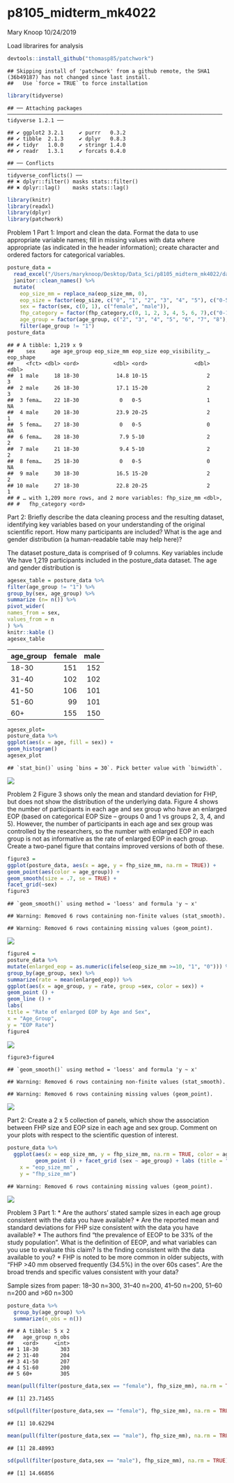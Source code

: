 p8105\_midterm\_mk4022
================
Mary Knoop
10/24/2019

Load librarires for
    analysis

``` r
devtools::install_github("thomasp85/patchwork")
```

    ## Skipping install of 'patchwork' from a github remote, the SHA1 (36b49187) has not changed since last install.
    ##   Use `force = TRUE` to force installation

``` r
library(tidyverse)
```

    ## ── Attaching packages ───────────────────────────────────────────────────────────────────── tidyverse 1.2.1 ──

    ## ✔ ggplot2 3.2.1     ✔ purrr   0.3.2
    ## ✔ tibble  2.1.3     ✔ dplyr   0.8.3
    ## ✔ tidyr   1.0.0     ✔ stringr 1.4.0
    ## ✔ readr   1.3.1     ✔ forcats 0.4.0

    ## ── Conflicts ──────────────────────────────────────────────────────────────────────── tidyverse_conflicts() ──
    ## ✖ dplyr::filter() masks stats::filter()
    ## ✖ dplyr::lag()    masks stats::lag()

``` r
library(knitr)
library(readxl)
library(dplyr)
library(patchwork)
```

Problem 1 Part 1: Import and clean the data. Format the data to use
appropriate variable names; fill in missing values with data where
appropriate (as indicated in the header information); create character
and ordered factors for categorical variables.

``` r
posture_data = 
  read_excel("/Users/maryknoop/Desktop/Data_Sci/p8105_midterm_mk4022/data/p8105_mtp_data.xlsx", skip = 8) %>%
  janitor::clean_names() %>%
  mutate(
    eop_size_mm = replace_na(eop_size_mm, 0),
    eop_size = factor(eop_size, c("0", "1", "2", "3", "4", "5"), c("0-5", "5-10", "10-15", "15-20", "20-25", "25+"), ordered = TRUE), 
    sex = factor(sex, c(0, 1), c("female", "male")),
    fhp_category = factor(fhp_category,c(0, 1, 2, 3, 4, 5, 6, 7),c("0-10", "10-20", "20-30", "30-40", "40-50", "50-60", "60-70", "70-80"), ordered = TRUE),
    age_group = factor(age_group, c("2", "3", "4", "5", "6", "7", "8"), c("18-30", "31-40", "41-50", "51-60", "60+", "60+", "60+"), ordered = TRUE)) %>%
    filter(age_group != "1")
posture_data
```

    ## # A tibble: 1,219 x 9
    ##    sex     age age_group eop_size_mm eop_size eop_visibility_… eop_shape
    ##    <fct> <dbl> <ord>           <dbl> <ord>               <dbl>     <dbl>
    ##  1 male     18 18-30            14.8 10-15                   2         3
    ##  2 male     26 18-30            17.1 15-20                   2         3
    ##  3 fema…    22 18-30             0   0-5                     1        NA
    ##  4 male     20 18-30            23.9 20-25                   2         1
    ##  5 fema…    27 18-30             0   0-5                     0        NA
    ##  6 fema…    28 18-30             7.9 5-10                    2         2
    ##  7 male     21 18-30             9.4 5-10                    2         2
    ##  8 fema…    25 18-30             0   0-5                     0        NA
    ##  9 male     30 18-30            16.5 15-20                   2         2
    ## 10 male     27 18-30            22.8 20-25                   2         1
    ## # … with 1,209 more rows, and 2 more variables: fhp_size_mm <dbl>,
    ## #   fhp_category <ord>

Part 2: Briefly describe the data cleaning process and the resulting
dataset, identifying key variables based on your understanding of the
original scientific report. How many participants are included? What is
the age and gender distribution (a human-readable table may help here)?

The dataset posture\_data is comprised of 9 columns. Key variables
include We have 1,219 participants included in the posture\_data
dataset. The age and gender distribution is

``` r
agesex_table = posture_data %>%
filter(age_group != "1") %>%
group_by(sex, age_group) %>%
summarize (n= n()) %>%
pivot_wider(
names_from = sex, 
values_from = n
) %>%
knitr::kable ()
agesex_table
```

| age\_group | female | male |
| :--------- | -----: | ---: |
| 18-30      |    151 |  152 |
| 31-40      |    102 |  102 |
| 41-50      |    106 |  101 |
| 51-60      |     99 |  101 |
| 60+        |    155 |  150 |

``` r
agesex_plot=
posture_data %>% 
ggplot(aes(x = age, fill = sex)) +
geom_histogram()
agesex_plot
```

    ## `stat_bin()` using `bins = 30`. Pick better value with `binwidth`.

![](p8105_midterm_mk4022_files/figure-gfm/unnamed-chunk-3-1.png)<!-- -->

Problem 2 Figure 3 shows only the mean and standard deviation for FHP,
but does not show the distribution of the underlying data. Figure 4
shows the number of participants in each age and sex group who have an
enlarged EOP (based on categorical EOP Size – groups 0 and 1 vs groups
2, 3, 4, and 5). However, the number of participants in each age and sex
group was controlled by the researchers, so the number with enlarged EOP
in each group is not as informative as the rate of enlarged EOP in each
group. Create a two-panel figure that contains improved versions of both
of these.

``` r
figure3 = 
ggplot(posture_data, aes(x = age, y = fhp_size_mm, na.rm = TRUE)) +
geom_point(aes(color = age_group)) + 
geom_smooth(size = .7, se = TRUE) + 
facet_grid(~sex)
figure3
```

    ## `geom_smooth()` using method = 'loess' and formula 'y ~ x'

    ## Warning: Removed 6 rows containing non-finite values (stat_smooth).

    ## Warning: Removed 6 rows containing missing values (geom_point).

![](p8105_midterm_mk4022_files/figure-gfm/unnamed-chunk-4-1.png)<!-- -->

``` r
figure4 = 
posture_data %>% 
mutate(enlarged_eop = as.numeric(ifelse(eop_size_mm >=10, "1", "0"))) %>% 
group_by(age_group, sex) %>% 
summarize(rate = mean(enlarged_eop)) %>% 
ggplot(aes(x = age_group, y = rate, group =sex, color = sex)) +
geom_point () +
geom_line () +
labs(
title = "Rate of enlarged EOP by Age and Sex",
x = "Age_Group",
y = "EOP Rate")
figure4
```

![](p8105_midterm_mk4022_files/figure-gfm/unnamed-chunk-4-2.png)<!-- -->

``` r
figure3+figure4
```

    ## `geom_smooth()` using method = 'loess' and formula 'y ~ x'

    ## Warning: Removed 6 rows containing non-finite values (stat_smooth).
    
    ## Warning: Removed 6 rows containing missing values (geom_point).

![](p8105_midterm_mk4022_files/figure-gfm/unnamed-chunk-4-3.png)<!-- -->

Part 2: Create a 2 x 5 collection of panels, which show the association
between FHP size and EOP size in each age and sex group. Comment on your
plots with respect to the scientific question of interest.

``` r
posture_data %>%
  ggplot(aes(x = eop_size_mm, y = fhp_size_mm, na.rm = TRUE, color = age_group)) +
         geom_point () + facet_grid (sex ~ age_group) + labs (title = "2x5 Panel" , 
    x = "eop_size_mm" , 
    y = "fhp_size_mm")
```

    ## Warning: Removed 6 rows containing missing values (geom_point).

![](p8105_midterm_mk4022_files/figure-gfm/unnamed-chunk-5-1.png)<!-- -->

Problem 3 Part 1: \* Are the authors’ stated sample sizes in each age
group consistent with the data you have available? \* Are the reported
mean and standard deviations for FHP size consistent with the data you
have available? \* The authors find “the prevalence of EEOP to be 33% of
the study population”. What is the definition of EEOP, and what
variables can you use to evaluate this claim? Is the finding consistent
with the data available to you? \* FHP is noted to be more common in
older subjects, with “FHP \>40 mm observed frequently (34.5%) in the
over 60s cases”. Are the broad trends and specific values consistent
with your data?

Sample sizes from paper: 18–30 n=300, 31–40 n=200, 41–50 n=200, 51–60
n=200 and \>60 n=300

``` r
posture_data %>%
  group_by(age_group) %>%
  summarize(n_obs = n())
```

    ## # A tibble: 5 x 2
    ##   age_group n_obs
    ##   <ord>     <int>
    ## 1 18-30       303
    ## 2 31-40       204
    ## 3 41-50       207
    ## 4 51-60       200
    ## 5 60+         305

``` r
mean(pull(filter(posture_data,sex == "female"), fhp_size_mm), na.rm = TRUE)
```

    ## [1] 23.71455

``` r
sd(pull(filter(posture_data,sex == "female"), fhp_size_mm), na.rm = TRUE)
```

    ## [1] 10.62294

``` r
mean(pull(filter(posture_data,sex == "male"), fhp_size_mm), na.rm = TRUE)
```

    ## [1] 28.48993

``` r
sd(pull(filter(posture_data,sex == "male"), fhp_size_mm), na.rm = TRUE)
```

    ## [1] 14.66856

